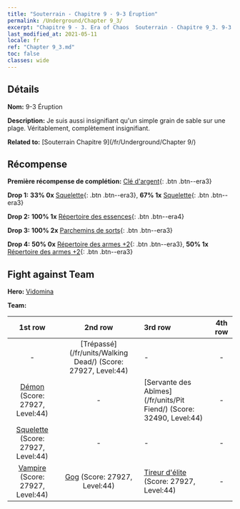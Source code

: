 ```yaml
---
title: "Souterrain - Chapitre 9 - 9-3 Éruption"
permalink: /Underground/Chapter 9_3/
excerpt: "Chapitre 9 - 3. Era of Chaos  Souterrain - Chapitre 9_3. 9-3 Éruption"
last_modified_at: 2021-05-11
locale: fr
ref: "Chapter 9_3.md"
toc: false
classes: wide
---
```


## Détails

 **Nom:** 9-3 Éruption

 **Description:** Je suis aussi insignifiant qu'un simple grain de sable sur une plage. Véritablement, complètement insignifiant.

 **Related to:** [Souterrain Chapitre 9](/fr/Underground/Chapter 9/)

## Récompense

 **Première récompense de complétion:** [Clé d'argent](/ItemsFR/con_693/){: .btn .btn--era3}

 **Drop 1:** **33% 0x** [Squelette](/ItemsFR/unt_208/){: .btn .btn--era3}, **67% 1x** [Squelette](/ItemsFR/unt_208/){: .btn .btn--era3}

 **Drop 2:** **100% 1x** [Répertoire des essences](/ItemsFR/mat_39/){: .btn .btn--era4}

 **Drop 3:** **100% 2x** [Parchemins de sorts](/ItemsFR/con_694/){: .btn .btn--era3}

 **Drop 4:** **50% 0x** [Répertoire des armes +2](/ItemsFR/mat_32/){: .btn .btn--era3}, **50% 1x** [Répertoire des armes +2](/ItemsFR/mat_32/){: .btn .btn--era3}


## Fight against Team
 **Hero:** [Vidomina](/fr/heroes/Vidomina/)

 **Team:**


  | 1st row | 2nd row | 3rd row | 4th row |
  |:----:|:----:|:----|:----:|
  | - | [Trépassé](/fr/units/Walking Dead/) (Score: 27927, Level:44)  | - | - |
  | [Démon](/fr/units/Demon/) (Score: 27927, Level:44)  | - | [Servante des Abîmes](/fr/units/Pit Fiend/) (Score: 32490, Level:44)  | - |
  | [Squelette](/fr/units/Skeleton/) (Score: 27927, Level:44)  | - | - | - |
  | [Vampire](/fr/units/Vampire/) (Score: 27927, Level:44)  | [Gog](/fr/units/Gog/) (Score: 27927, Level:44)  | [Tireur d'élite](/fr/units/Sharpshooter/) (Score: 27927, Level:44)  | - |


